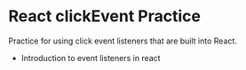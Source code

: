 # React clickEvent Practice

Practice for using click event listeners that are built into React.

- Introduction to event listeners in react
